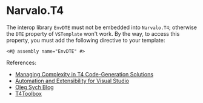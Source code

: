 ﻿Narvalo.T4
==========

The interop library `EnvDTE` must not be embedded into `Narvalo.T4`;
otherwise the `DTE` property of `VSTemplate` won't work.
By the way, to access this property, you must add the following directive
to your template:
```
<#@ assembly name="EnvDTE" #>
```

References:
- [Managing Complexity in T4 Code-Generation Solutions](https://msdn.microsoft.com/en-us/magazine/hh975350.aspx)
- [Automation and Extensibility for Visual Studio](https://msdn.microsoft.com/en-us/library/vstudio/xc52cke4(v=vs.100).aspx)
- [Oleg Sych Blog](http://www.olegsych.com/)
- [T4Toolbox](https://t4toolbox.codeplex.com/)
